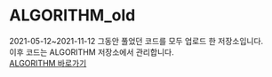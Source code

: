 # ALGORITHM_old
2021-05-12~2021-11-12 그동안 풀었던 코드를 모두 업로드 한 저장소입니다.   
이후 코드는 ALGORITHM 저장소에서 관리합니다.   
[ALGORITHM 바로가기](http://https://github.com/savannah030/ALGORITHM)
